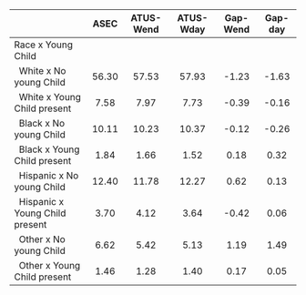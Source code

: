 
|                      |         ASEC |    ATUS-Wend |    ATUS-Wday |     Gap-Wend |      Gap-day |
| -------------------- | :----------: | :----------: | :----------: | :----------: | :----------: |
| Race x Young Child   |              |              |              |              |              |
| &nbsp;&nbsp;White x No young Child |        56.30 |        57.53 |        57.93 |        -1.23 |        -1.63 |
| &nbsp;&nbsp;White x Young Child present |         7.58 |         7.97 |         7.73 |        -0.39 |        -0.16 |
| &nbsp;&nbsp;Black x No young Child |        10.11 |        10.23 |        10.37 |        -0.12 |        -0.26 |
| &nbsp;&nbsp;Black x Young Child present |         1.84 |         1.66 |         1.52 |         0.18 |         0.32 |
| &nbsp;&nbsp;Hispanic x No young Child |        12.40 |        11.78 |        12.27 |         0.62 |         0.13 |
| &nbsp;&nbsp;Hispanic x Young Child present |         3.70 |         4.12 |         3.64 |        -0.42 |         0.06 |
| &nbsp;&nbsp;Other x No young Child |         6.62 |         5.42 |         5.13 |         1.19 |         1.49 |
| &nbsp;&nbsp;Other x Young Child present |         1.46 |         1.28 |         1.40 |         0.17 |         0.05 |

